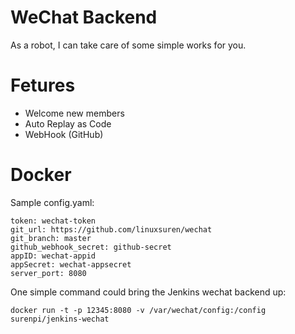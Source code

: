 # WeChat Backend

As a robot, I can take care of some simple works for you.

# Fetures

* Welcome new members
* Auto Replay as Code
* WebHook (GitHub)

# Docker

Sample config.yaml:

```
token: wechat-token
git_url: https://github.com/linuxsuren/wechat
git_branch: master
github_webhook_secret: github-secret
appID: wechat-appid
appSecret: wechat-appsecret
server_port: 8080
```

One simple command could bring the Jenkins wechat backend up:

`docker run -t -p 12345:8080 -v /var/wechat/config:/config surenpi/jenkins-wechat`